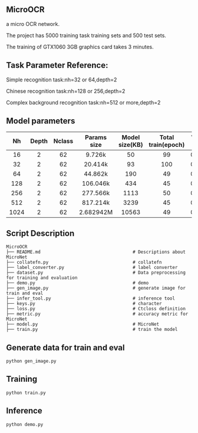 ## MicroOCR
a micro OCR network.

The project has 5000 training task training sets and 500 test sets. 

The training of GTX1060 3GB graphics card takes 3 minutes.

## Task Parameter Reference:
Simple recognition task:nh=32 or 64,depth=2

Chinese recognition task:nh=128 or 256,depth=2

Complex background recognition task:nh=512 or more,depth=2

## Model parameters
Nh    | Depth | Nclass  |    Params size  |Model size(KB)| Total train(epoch) | Word acc
:----:|:-----:|:-------:|:---------------:|:------------:|:------------------:|:--------:
16    |  2    |    62   |      9.726k     |      50      |        99          |    0.782
32    |  2    |    62   |      20.414k    |      93      |        100         |    0.842
64    |  2    |    62   |      44.862k    |      190     |        49          |    0.810
128   |  2    |    62   |      106.046k   |      434     |        45          |    0.882
256   |  2    |    62   |      277.566k   |      1113    |        50          |    0.872
512   |  2    |    62   |      817.214k   |      3239    |        45          |    0.884
1024  |  2    |    62   |      2.682942M  |      10563   |        49          |    0.894


## Script Description

```shell
MicroOCR
├── README.md                                   # Descriptions about MicroNet
├── collatefn.py                                # collatefn
├── label_converter.py                          # label converter
├── dataset.py                                  # Data preprocessing for training and evaluation
├── demo.py                                     # demo
├── gen_image.py                                # generate image for train and eval
├── infer_tool.py                               # inference tool
├── keys.py                                     # character
├── loss.py                                     # Ctcloss definition
├── metric.py                                   # accuracy metric for MicroNet
├── model.py                                    # MicroNet
├── train.py                                    # train the model
```

## Generate data for train and eval
```shell
python gen_image.py
```

## Training
```shell
python train.py
```

## Inference
```shell
python demo.py
```